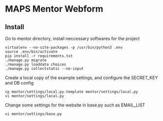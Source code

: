 # MAPS Mentor Webform 
## Install
Go to mentor directory, install neccessary softwares for the project

    virtualenv --no-site-packages -p /usr/bin/python3 .env
    source .env/bin/activate
    pip install -r requirements.txt
    ./manage.py migrate
    ./manage.py loaddata choices
    ./manage.py collectstatic --no-input
    

    
Create a local copy of the example settings, and configure the SECRET_KEY and DB config

    cp mentor/settings/local.py.template mentor/settings/local.py
    vi mentor/settings/local.py
    
Change some settings for the website in base.py such as EMAIL_LIST

    vi mentor/settings/base.py


